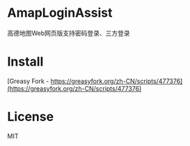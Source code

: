# AmapLoginAssist
高德地图Web网页版支持密码登录、三方登录

# Install
[Greasy Fork - https://greasyfork.org/zh-CN/scripts/477376](https://greasyfork.org/zh-CN/scripts/477376)

# License
MIT